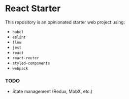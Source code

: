 # React Starter

This repository is an opinionated starter web project using:

- `babel`
- `eslint`
- `flow`
- `jest`
- `react`
- `react-router`
- `styled-components`
- `webpack`

### TODO

- State management (Redux, MobX, etc.)
